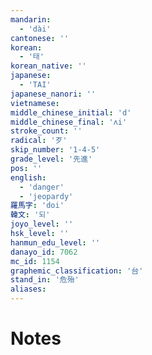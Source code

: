 ```yaml
---
mandarin:
  - 'dài'
cantonese: ''
korean:
  - '태'
korean_native: ''
japanese:
  - 'TAI'
japanese_nanori: ''
vietnamese:
middle_chinese_initial: 'd'
middle_chinese_final: 'ʌi'
stroke_count: ''
radical: '歹'
skip_number: '1-4-5'
grade_level: '先進'
pos: ''
english:
  - 'danger'
  - 'jeopardy'
羅馬字: 'doi'
韓文: '되'
joyo_level: ''
hsk_level: ''
hanmun_edu_level: ''
danayo_id: 7062
mc_id: 1154
graphemic_classification: '台'
stand_in: '危殆'
aliases:
---
```


# Notes
